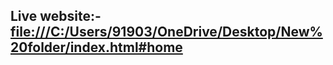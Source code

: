 ## Live website:- [file:///C:/Users/91903/OneDrive/Desktop/New%20folder/index.html#home](https://coruscating-daifuku-6acd4b.netlify.app/)
